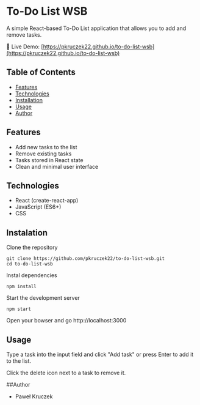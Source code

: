 # To-Do List WSB

A simple React-based To-Do List application that allows you to add and remove tasks.

🚀 Live Demo: [https://pkruczek22.github.io/to-do-list-wsb](https://pkruczek22.github.io/to-do-list-wsb)

## Table of Contents

- [Features](#features)
- [Technologies](#technologies)
- [Installation](#installation)
- [Usage](#usage)
- [Author](#author)

## Features

- Add new tasks to the list  
- Remove existing tasks  
- Tasks stored in React state  
- Clean and minimal user interface  

## Technologies

- React (create-react-app)  
- JavaScript (ES6+)  
- CSS  

## Instalation

Clone the repository
```
git clone https://github.com/pkruczek22/to-do-list-wsb.git
cd to-do-list-wsb
```

Instal dependencies
```
npm install
```

Start the development server
```
npm start
```

Open your bowser and go http://localhost:3000

## Usage
Type a task into the input field and click "Add task" or press Enter to add it to the list.

Click the delete icon next to a task to remove it.

##Author
- Paweł Kruczek
